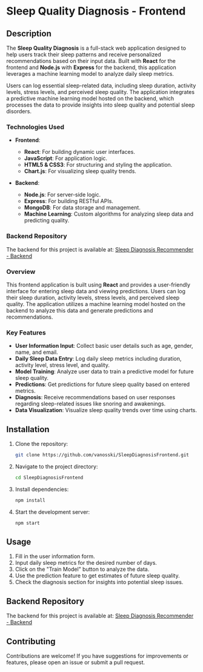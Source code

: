 # Sleep Quality Diagnosis - Frontend

## Description
The **Sleep Quality Diagnosis** is a full-stack web application designed to help users track their sleep patterns and receive personalized recommendations based on their input data. Built with **React** for the frontend and **Node.js** with **Express** for the backend, this application leverages a machine learning model to analyze daily sleep metrics.

Users can log essential sleep-related data, including sleep duration, activity levels, stress levels, and perceived sleep quality. The application integrates a predictive machine learning model hosted on the backend, which processes the data to provide insights into sleep quality and potential sleep disorders. 

### Technologies Used
- **Frontend**: 
  - **React**: For building dynamic user interfaces.
  - **JavaScript**: For application logic.
  - **HTML5 & CSS3**: For structuring and styling the application.
  - **Chart.js**: For visualizing sleep quality trends.

- **Backend**:
  - **Node.js**: For server-side logic.
  - **Express**: For building RESTful APIs.
  - **MongoDB**: For data storage and management.
  - **Machine Learning**: Custom algorithms for analyzing sleep data and predicting quality.

### Backend Repository
The backend for this project is available at: [Sleep Diagnosis Recommender - Backend](https://github.com/vanosski/SleepDiagnosisBackend)

### Overview
This frontend application is built using **React** and provides a user-friendly interface for entering sleep data and viewing predictions. Users can log their sleep duration, activity levels, stress levels, and perceived sleep quality. The application utilizes a machine learning model hosted on the backend to analyze this data and generate predictions and recommendations.

### Key Features
- **User Information Input**: Collect basic user details such as age, gender, name, and email.
- **Daily Sleep Data Entry**: Log daily sleep metrics including duration, activity level, stress level, and quality.
- **Model Training**: Analyze user data to train a predictive model for future sleep quality.
- **Predictions**: Get predictions for future sleep quality based on entered metrics.
- **Diagnosis**: Receive recommendations based on user responses regarding sleep-related issues like snoring and awakenings.
- **Data Visualization**: Visualize sleep quality trends over time using charts.

## Installation
1. Clone the repository:
   ```bash
   git clone https://github.com/vanosski/SleepDiagnosisFrontend.git
   ```
2. Navigate to the project directory:
   ```bash
   cd SleepDiagnosisFrontend
   ```
3. Install dependencies:
   ```bash
   npm install
   ```
4. Start the development server:
   ```bash
   npm start
   ```

## Usage
1. Fill in the user information form.
2. Input daily sleep metrics for the desired number of days.
3. Click on the "Train Model" button to analyze the data.
4. Use the prediction feature to get estimates of future sleep quality.
5. Check the diagnosis section for insights into potential sleep issues.

## Backend Repository
The backend for this project is available at: [Sleep Diagnosis Recommender - Backend](https://github.com/vanosski/SleepDiagnosisBackend)

## Contributing
Contributions are welcome! If you have suggestions for improvements or features, please open an issue or submit a pull request.
